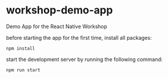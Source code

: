 # workshop-demo-app
Demo App for the React Native Workshop

before starting the app for the first time, install all packages:
```
npm install
```

start the development server by running the following command:
```
npm run start
```
